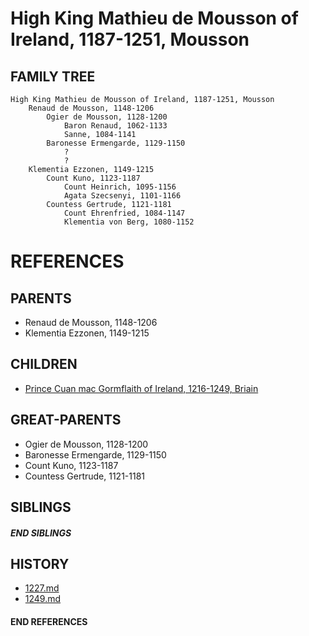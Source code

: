 #     High King Mathieu de Mousson of Ireland, 1187-1251, Mousson

## FAMILY TREE 
```
High King Mathieu de Mousson of Ireland, 1187-1251, Mousson
    Renaud de Mousson, 1148-1206
        Ogier de Mousson, 1128-1200
            Baron Renaud, 1062-1133
            Sanne, 1084-1141
        Baronesse Ermengarde, 1129-1150
            ?
            ?
    Klementia Ezzonen, 1149-1215
        Count Kuno, 1123-1187
            Count Heinrich, 1095-1156
            Agata Szecsenyi, 1101-1166
        Countess Gertrude, 1121-1181
            Count Ehrenfried, 1084-1147
            Klementia von Berg, 1080-1152
```


# REFERENCES

## PARENTS 
* Renaud de Mousson, 1148-1206
* Klementia Ezzonen, 1149-1215

## CHILDREN 
* [Prince Cuan mac Gormflaith of Ireland, 1216-1249, Briain](p/cuan_mac_gormflaith_1216.md)


## GREAT-PARENTS 
* Ogier de Mousson, 1128-1200
* Baronesse Ermengarde, 1129-1150
* Count Kuno, 1123-1187
* Countess Gertrude, 1121-1181

## SIBLINGS

##### END SIBLINGS  
## HISTORY
* [1227.md](../h/1227.md)
* [1249.md](../h/1249.md)

#### END REFERENCES

